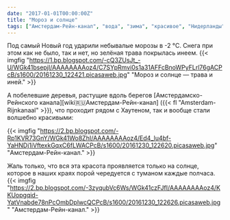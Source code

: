 ```yaml
---
date: "2017-01-01T00:00:00Z"
title: "Мороз и солнце"
tags: ["Амстердам-Рейн-канал", "вода", "зима", "красивое", "Нидерланды", "погода", "Хаутен"]
---
```


Под самый Новый год ударили небывалые морозы в -2 °C. Снега при этом как не было, так и нет, но зелёная трава покрылась инеем.
{{< imgfig "https://1.bp.blogspot.com/-cQ3ZUsJt_-U/WGk41bsepjI/AAAAAAAAoz4/C7SYpRmvi0s1a31AFFcBnoWPyFLrl76gACPcB/s1600/20161230_122421.picasaweb.jpg" "Мороз и солнце — трава и иней." >}}

А побелевшие деревья, растущие вдоль берегов [Амстердамско-Рейнского канала][wiki:ru:Амстердам-Рейн-канал] ({{< fl "Amsterdam-Rijnkanaal" >}}), что проходит рядом с Хаутеном, так и вообще стали волшебно красивыми:

<!--more-->

{{< imgfig "https://2.bp.blogspot.com/-Rp1KVR73GnY/WGk41Wo8ZhI/AAAAAAAAoz4/Ed4_lu4bf-YaHNDj1iVftexkGqxC6fLWACPcB/s1600/20161230_122620.picasaweb.jpg" "Амстердам-Рейн-канал." >}}

Жаль только, что вся эта красота проявляется только на солнце, которое в наших краях порой чередуется с туманом каждые полчаса.
{{< imgfig "https://2.bp.blogspot.com/-3zyqubVc6Ws/WGk41czFJfI/AAAAAAAAoz4/KKUopgqid-YatVnabde78nPcOmbDplwcQCPcB/s1600/20161230_122626.picasaweb.jpg" "Амстердам-Рейн-канал." >}}

